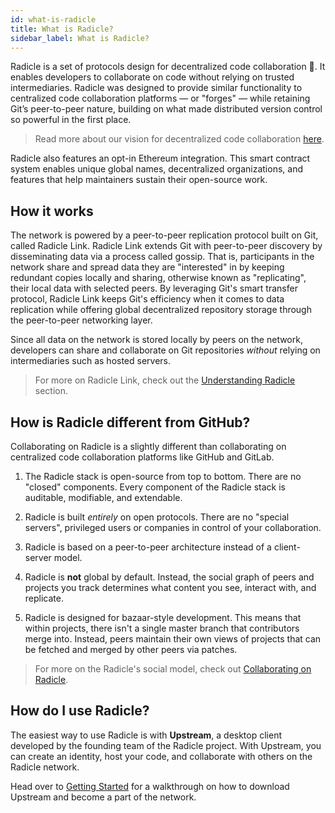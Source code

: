 ```yaml
---
id: what-is-radicle
title: What is Radicle?
sidebar_label: What is Radicle?
---
```


Radicle is a set of protocols design for decentralized code collaboration 🌱. It enables developers
to collaborate on code without relying on trusted intermediaries. Radicle was designed
to provide similar functionality to centralized code collaboration platforms — or "forges" —
while retaining Git’s peer-to-peer nature, building on what made distributed
version control so powerful in the first place.

<blockquote>
Read more about our vision for decentralized code collaboration <a href="https://radicle.xyz/blog/towards-decentralized-code-collaboration.html">here</a>.
</blockquote>

Radicle also features an opt-in Ethereum integration. This smart contract system enables unique global names, decentralized organizations, and features that help maintainers sustain their open-source work.

## How it works

The network is powered by a peer-to-peer replication protocol built on Git,
called Radicle Link. Radicle Link extends Git with peer-to-peer
discovery by disseminating data via a process called gossip. That is,
participants in the network share and spread data they are "interested" in by
keeping redundant copies locally and sharing, otherwise known as "replicating",
their local data with selected peers. By leveraging Git's smart transfer
protocol, Radicle Link keeps Git's efficiency when it comes to data replication
while offering global decentralized repository storage through the peer-to-peer
networking layer.

Since all data on the network is stored locally by peers on the network,
developers can share and collaborate on Git repositories *without* relying on
intermediaries such as hosted servers.

<blockquote>
For more on Radicle Link, check out the <a href="understanding-radicle/how-it-works.md">Understanding Radicle</a> section.
</blockquote>

## How is Radicle different from GitHub?

Collaborating on Radicle is a slightly different than collaborating on centralized code collaboration platforms like GitHub and GitLab. 

1. The Radicle stack is open-source from top to bottom. There are no "closed" components.
Every component of the Radicle stack is auditable, modifiable, and extendable.


2. Radicle is built *entirely* on open protocols. There are no "special servers", privileged
users or companies in control of your collaboration.


3. Radicle is based on a peer-to-peer architecture instead of a client-server model.


4. Radicle is **not** global by default. Instead, the social graph of peers and projects you 
track determines what content you see, interact with, and replicate.


5. Radicle is designed for bazaar-style development. This means that within projects, there isn't 
a single master branch that contributors merge into. Instead, peers maintain their own views of 
projects that can be fetched and merged by other peers via patches.

<blockquote>
For more on the Radicle's social model, check out <a href="https://radicle.xyz/blog/collaborating-on-radicle.html">Collaborating on Radicle</a>. 
</blockquote>

## How do I use Radicle?

The easiest way to use Radicle is with **Upstream**, a desktop client developed by
the founding team of the Radicle project. With Upstream, you can create an
identity, host your code, and collaborate with others on the Radicle network.

Head over to [Getting Started][gs] for a walkthrough on how to download Upstream
and become a part of the network.


[gs]: getting-started.md
[wh]: https://radicle.xyz/blog/towards-decentralized-code-collaboration.html

